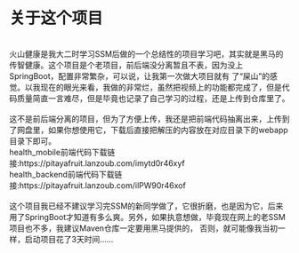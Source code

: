 # 关于这个项目
<br/>
火山健康是我大二时学习SSM后做的一个总结性的项目学习吧，其实就是黑马的传智健康。这个项目是个老项目，前后端没分离暂且不表，因为没上SpringBoot，配置非常繁杂，可以说，让我第一次做大项目就有
了“屎山”的感觉。以我现在的眼光来看，我做的非常烂，虽然把视频上的功能都完成了，但是代码质量简直一言难尽，但是毕竟也记录了自己学习的过程，还是上传到仓库里了。
<br/>
<br/>
这不是前后端分离的项目，但为了方便上传，我还是把前端代码抽离出来，上传到了网盘里，如果你想使用它，下载后直接把解压的内容放在对应目录下的webapp目录下即可。<br/>
health_mobile前端代码下载链接:https://pitayafruit.lanzoub.com/imytd0r46xyf<br/>
health_backend前端代码下载链接:https://pitayafruit.lanzoub.com/ilPW90r46xof
<br/>
<br/>
这个项目我已经不建议学习完SSM的新同学做了，它很折磨，也是因为它，后来用了SpringBoot才知道有多么爽。另外，如果执意想做，毕竟现在网上的老SSM项目也不多，我建议Maven仓库一定要用黑马提供的，
否则，就可能像我当初一样，启动项目花了3天时间......
